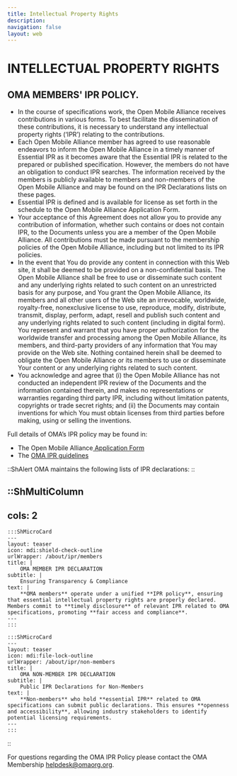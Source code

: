 ```yaml
---
title: Intellectual Property Rights
description:
navigation: false
layout: web
---
```

# INTELLECTUAL PROPERTY RIGHTS
## OMA MEMBERS' IPR POLICY.

* In the course of specifications work, the Open Mobile Alliance receives contributions in various forms. To best facilitate the dissemination of these contributions, it is necessary to understand any intellectual property rights (‘IPR’) relating to the contributions.
* Each Open Mobile Alliance member has agreed to use reasonable endeavors to inform the Open Mobile Alliance in a timely manner of Essential IPR as it becomes aware that the Essential IPR is related to the prepared or published specification. However, the members do not have an obligation to conduct IPR searches. The information received by the members is publicly available to members and non-members of the Open Mobile Alliance and may be found on the IPR Declarations lists on these pages.
* Essential IPR is defined and is available for license as set forth in the schedule to the Open Mobile Alliance Application Form.
* Your acceptance of this Agreement does not allow you to provide any contribution of information, whether such contains or does not contain IPR, to the Documents unless you are a member of the Open Mobile Alliance. All contributions must be made pursuant to the membership policies of the Open Mobile Alliance, including but not limited to its IPR policies.
* In the event that You do provide any content in connection with this Web site, it shall be deemed to be provided on a non-confidential basis. The Open Mobile Alliance shall be free to use or disseminate such content and any underlying rights related to such content on an unrestricted basis for any purpose, and You grant the Open Mobile Alliance, its members and all other users of the Web site an irrevocable, worldwide, royalty-free, nonexclusive license to use, reproduce, modify, distribute, transmit, display, perform, adapt, resell and publish such content and any underlying rights related to such content (including in digital form). You represent and warrant that you have proper authorization for the worldwide transfer and processing among the Open Mobile Alliance, its members, and third-party providers of any information that You may provide on the Web site. Nothing contained herein shall be deemed to obligate the Open Mobile Alliance or its members to use or disseminate Your content or any underlying rights related to such content.
* You acknowledge and agree that (i) the Open Mobile Alliance has not conducted an independent IPR review of the Documents and the information contained therein, and makes no representations or warranties regarding third party IPR, including without limitation patents, copyrights or trade secret rights; and (ii) the Documents may contain inventions for which You must obtain licenses from third parties before making, using or selling the inventions.

Full details of OMA’s IPR policy may be found in:

* The Open Mobile Alliance<a href="https://www.openmobilealliance.org/documents/Website/Membership/OMA-Reference-2024-0001-General_Application.pdf" target="_blank"> Application Form</a>
* The <a href="https://www.openmobilealliance.org/documents/Website/Membership/Member_IPRGuidelines.pdf" target="_blank">OMA IPR guidelines</a>

::ShAlert
OMA maintains the following lists of IPR declarations:
::

::ShMultiColumn
---
cols: 2
---

    :::ShMicroCard
    ---
    layout: teaser
    icon: mdi:shield-check-outline
    urlWrapper: /about/ipr/members
    title: |
        OMA MEMBER IPR DECLARATION
    subtitle: |
        Ensuring Transparency & Compliance
    text: |
        **OMA members** operate under a unified **IPR policy**, ensuring that essential intellectual property rights are properly declared. Members commit to **timely disclosure** of relevant IPR related to OMA specifications, promoting **fair access and compliance**.
    ---
    :::

    :::ShMicroCard
    ---
    layout: teaser
    icon: mdi:file-lock-outline
    urlWrapper: /about/ipr/non-members
    title: |
        OMA NON-MEMBER IPR DECLARATION
    subtitle: |
        Public IPR Declarations for Non-Members
    text: |
        **Non-members** who hold **essential IPR** related to OMA specifications can submit public declarations. This ensures **openness and accessibility**, allowing industry stakeholders to identify potential licensing requirements.
    ---
    :::


::

For questions regarding the OMA IPR Policy please contact the OMA Membership [helpdesk@omaorg.org](mailto:helpdesk@omaorg.org).
